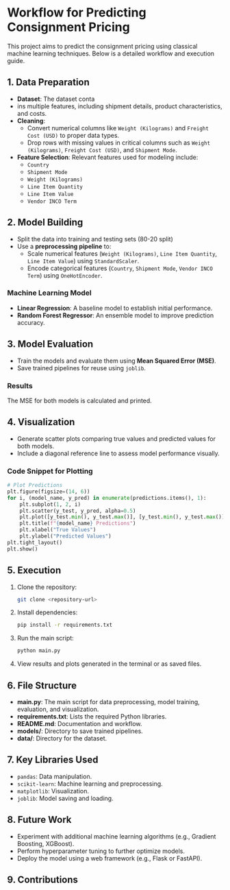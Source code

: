 # Workflow for Predicting Consignment Pricing

This project aims to predict the consignment pricing using classical machine learning techniques. Below is a detailed workflow and execution guide.

## 1. Data Preparation
- **Dataset**: The dataset conta
- ins multiple features, including shipment details, product characteristics, and costs.
- **Cleaning**:
  - Convert numerical columns like `Weight (Kilograms)` and `Freight Cost (USD)` to proper data types.
  - Drop rows with missing values in critical columns such as `Weight (Kilograms)`, `Freight Cost (USD)`, and `Shipment Mode`.
- **Feature Selection**: Relevant features used for modeling include:
  - `Country`
  - `Shipment Mode`
  - `Weight (Kilograms)`
  - `Line Item Quantity`
  - `Line Item Value`
  - `Vendor INCO Term`
## 2. Model Building
- Split the data into training and testing sets (80-20 split)
- Use a **preprocessing pipeline** to:
  - Scale numerical features (`Weight (Kilograms)`, `Line Item Quantity`, `Line Item Value`) using `StandardScaler`.
  - Encode categorical features (`Country`, `Shipment Mode`, `Vendor INCO Term`) using `OneHotEncoder`.

### Machine Learning Model
- **Linear Regression**: A baseline model to establish initial performance.
- **Random Forest Regressor**: An ensemble model to improve prediction accuracy.

## 3. Model Evaluation


- Train the models and evaluate them using **Mean Squared Error (MSE)**.
- Save trained pipelines for reuse using `joblib`.

### Results

The MSE for both models is calculated and printed.

## 4. Visualization

- Generate scatter plots comparing true values and predicted values for both models.
- Include a diagonal reference line to assess model performance visually.

### Code Snippet for Plotting

```python
# Plot Predictions
plt.figure(figsize=(14, 6))
for i, (model_name, y_pred) in enumerate(predictions.items(), 1):
    plt.subplot(1, 2, i)
    plt.scatter(y_test, y_pred, alpha=0.5)
    plt.plot([y_test.min(), y_test.max()], [y_test.min(), y_test.max()], 'r--')
    plt.title(f"{model_name} Predictions")
    plt.xlabel("True Values")
    plt.ylabel("Predicted Values")
plt.tight_layout()
plt.show()
```

## 5. Execution

1. Clone the repository:

   ```bash
   git clone <repository-url>
   ```

2. Install dependencies:

   ```bash
   pip install -r requirements.txt
   ```

3. Run the main script:

   ```bash
   python main.py
   ```

4. View results and plots generated in the terminal or as saved files.

## 6. File Structure

- **main.py**: The main script for data preprocessing, model training, evaluation, and visualization.
- **requirements.txt**: Lists the required Python libraries.
- **README.md**: Documentation and workflow.
- **models/**: Directory to save trained pipelines.
- **data/**: Directory for the dataset.

## 7. Key Libraries Used

- `pandas`: Data manipulation.
- `scikit-learn`: Machine learning and preprocessing.
- `matplotlib`: Visualization.
- `joblib`: Model saving and loading.

## 8. Future Work

- Experiment with additional machine learning algorithms (e.g., Gradient Boosting, XGBoost).
- Perform hyperparameter tuning to further optimize models.
- Deploy the model using a web framework (e.g., Flask or FastAPI).

## 9. Contributions


